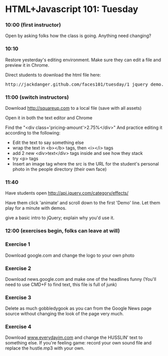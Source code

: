 # HTML+Javascript 101: Tuesday

### 10:00 (first instructor)

Open by asking folks how the class is going. Anything need changing?

### 10:10

Restore yesterday's editing environment. Make sure they can edit a file
and preview it in Chrome.

Direct students to download the html file here:
<pre>
http://jackdanger.github.com/faces101/tuesday/1_jquery_demo.html
</pre>


### 11:00 (switch instructors)

Download http://squareup.com to a local file (save with all assets)

Open it in both the text editor and Chrome

Find the "&lt;div class='pricing-amount'&gt;2.75%&lt;/div&gt;" And practice editing
it according to the following:

* Edit the text to say something else
* wrap the text in &lt;b&gt;&lt;/b&gt; tags, then &lt;i&gt;&lt;/i&gt; tags
* add 2 new &lt;div&gt;text&lt;/div&gt; tags inside and see how they stack
* try &lt;p&gt; tags
* Insert an image tag where the src is the URL for the student's
  personal photo in the people directory (their own face)

### 11:40

Have students open http://api.jquery.com/category/effects/

Have them click 'animate' and scroll down to the first 'Demo' line. Let
them play for a minute with demos.

give a basic intro to jQuery; explain why you'd use it.

### 12:00 (exercises begin, folks can leave at will)

### Exercise 1
Download google.com and change the logo to your own photo
### Exercise 2
Download news.google.com and make one of the headlines funny
(You'll need to use CMD+F to find text, this file is full of junk)
### Exercise 3
Delete as much gobbledygook as you can from the Google News page source
without changing the look of the page very much.
### Exercise 4
Download www.everydayim.com and change the HUSSLIN' text to something else. If
you're feeling game: record your own sound file and replace the
hustle.mp3 with your own.

